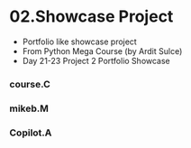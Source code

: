 # 02.Showcase Project
- Portfolio like showcase project
- From Python Mega Course (by Ardit Sulce)
- Day 21-23 Project 2 Portfolio Showcase 

### course.C


### mikeb.M


### Copilot.A


